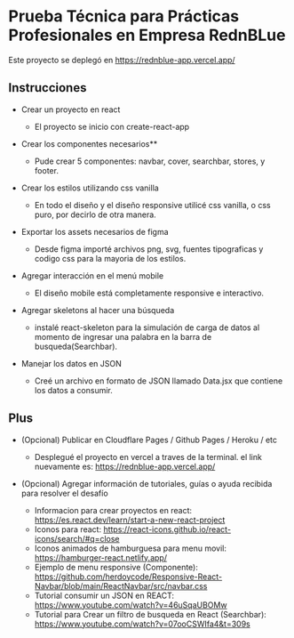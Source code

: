 # Prueba Técnica para Prácticas Profesionales en Empresa RednBLue

Este proyecto se deplegó en https://rednblue-app.vercel.app/

## Instrucciones

- Crear un proyecto en react
  - El proyecto se inicio con create-react-app

- Crear los componentes necesarios**
  - Pude crear 5 componentes: navbar, cover, searchbar, stores, y footer.
  
- Crear los estilos utilizando css vanilla
  - En todo el diseño y el diseño responsive utilicé css vanilla, o css puro, por decirlo de otra manera.

- Exportar los assets necesarios de figma
  - Desde figma importé archivos png, svg, fuentes tipograficas y codigo css para la mayoria de los estilos.

- Agregar interacción en el menú mobile
  - El diseño mobile está completamente responsive e interactivo.

- Agregar skeletons al hacer una búsqueda
  - instalé react-skeleton para la simulación de carga de datos al momento de ingresar una palabra en la barra de busqueda(Searchbar). 

- Manejar los datos en JSON
  - Creé un archivo en formato de JSON llamado Data.jsx que contiene los datos a consumir.

## Plus

- (Opcional) Publicar en Cloudflare Pages / Github Pages / Heroku / etc
  - Desplegué el proyecto en vercel a traves de la terminal. el link nuevamente es: https://rednblue-app.vercel.app/
 
- (Opcional) Agregar información de tutoriales, guías o ayuda recibida para resolver el desafío
    - Informacion para crear proyectos en react: https://es.react.dev/learn/start-a-new-react-project
    - Iconos para react: https://react-icons.github.io/react-icons/search/#q=close
    - Iconos animados de hamburguesa para menu movil: https://hamburger-react.netlify.app/
    - Ejemplo de menu responsive (Componente): https://github.com/herdoycode/Responsive-React-Navbar/blob/main/ReactNavbar/src/navbar.css
    - Tutorial consumir un JSON en REACT: https://www.youtube.com/watch?v=46uSqaUBOMw
    - Tutorial para Crear un filtro de busqueda en React (Searchbar): https://www.youtube.com/watch?v=07ooCSWIfa4&t=309s


